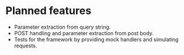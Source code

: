 # Planned features

* Parameter extraction from query string.
* POST handling and parameter extraction from post body.
* Tests for the framework by providing mock handlers and simulating requests.
